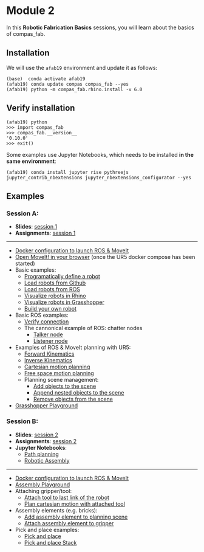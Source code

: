# Module 2

In this **Robotic Fabrication Basics** sessions, you will learn about the basics of compas_fab.

## Installation

We will use the `afab19` environment and update it as follows:

    (base)  conda activate afab19
    (afab19) conda update compas compas_fab --yes
    (afab19) python -m compas_fab.rhino.install -v 6.0

## Verify installation

    (afab19) python
    >>> import compas_fab
    >>> compas_fab.__version__
    '0.10.0'
    >>> exit()

Some examples use Jupyter Notebooks, which needs to be installed **in the same environment**:

    (afab19) conda install jupyter rise pythreejs jupyter_contrib_nbextensions jupyter_nbextensions_configurator --yes

## Examples

### Session A: 

* **Slides**: [session 1](https://docs.google.com/presentation/d/1OIU3vCmwe3lkVWpI0JuJJ-GFoOq5HH8ulElPZNS_F2Y/edit?usp=sharing)
* **Assignments**: [session 1](assignments/session1.md)

---

* [Docker configuration to launch ROS & MoveIt](docker-ur5/)
* [Open MoveIt! in your browser](http://localhost:8080/vnc.html?resize=scale&autoconnect=true) (once the UR5 docker compose has been started)
* Basic examples:
  * [Programatically define a robot](examples/01_define_model.py)
  * [Load robots from Github](examples/02_robot_from_github.py)
  * [Load robots from ROS](examples/03_robot_from_ros.py)
  * [Visualize robots in Rhino](examples/04_robot_artist_rhino.py)
  * [Visualize robots in Grasshopper](examples/05_robot_artist_grasshopper.ghx)
  * [Build your own robot](examples/06_build_your_own_robot.py)
* Basic ROS examples:
  * [Verify connection](examples/07_check_connection.py)
  * The cannonical example of ROS: chatter nodes
    * [Talker node](examples/08_ros_hello_world_talker.py)
    * [Listener node](examples/09_ros_hello_world_listener.py)
* Examples of ROS & MoveIt planning with UR5:
  * [Forward Kinematics](examples/10_forward_kinematics_ros_loader.py)
  * [Inverse Kinematics](examples/11_inverse_kinematics_ros_loader.py)
  * [Cartesian motion planning](examples/12_plan_cartesian_motion_ros_loader.py)
  * [Free space motion planning](examples/13_plan_motion_ros_loader.py)
  * Planning scene management:
    * [Add objects to the scene](examples/14_add_collision_mesh.py)
    * [Append nested objects to the scene](examples/15_append_collision_meshes.py)
    * [Remove objects from the scene](examples/16_remove_collision_mesh.py)
* [Grasshopper Playground](examples/17_robot_playground_ur5.ghx)

### Session B:

* **Slides**:  [session 2](https://docs.google.com/presentation/d/1S29aMP9h4nRvQCdr1jGvp0L4YQCc8q0_irpHb9p9kos/edit?usp=sharing)
* **Assignments**: [session 2](assignments/session2.md)
* **Jupyter Notebooks**:
  * [Path planning](Path%20planning.ipynb)
  * [Robotic Assembly](Robotic%20Assembly.ipynb)

---

* [Docker configuration to launch ROS & MoveIt](docker-ur5/)
* [Assembly Playground](examples/20_robot_assembly.ghx)
* Attaching gripper/tool:
  * [Attach tool to last link of the robot](examples/21_attach_tool.py)
  * [Plan cartesian motion with attached tool](examples/22_plan_cartesian_motion_with_attached_tool.py)
* Assembly elements (e.g. bricks):
  * [Add assembly element to planning scene](examples/23_create_element_and_add_to_planning_scene.py)
  * [Attach assembly element to gripper](examples/24_add_element_as_attached_collision_object.py)
* Pick and place examples:
  * [Pick and place](examples/25_pick_and_place.py)
  * [Pick and place Stack](examples/26_pick_and_place_stack.py)
